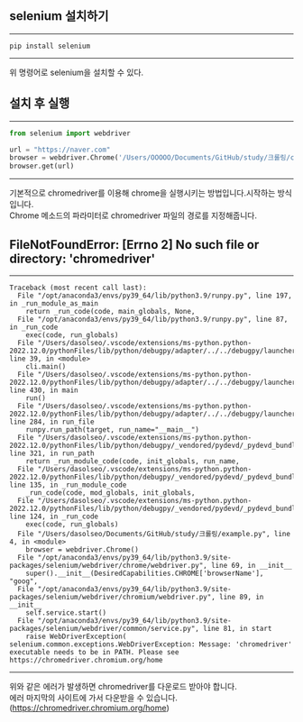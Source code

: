 <!-- [python/크롤링] selenium 설치 및 환경설정 -->

## selenium 설치하기
---
~~~
pip install selenium
~~~
---
위 명령어로 selenium을 설치할 수 있다.

## 설치 후 실행
---
~~~python
from selenium import webdriver

url = "https://naver.com"
browser = webdriver.Chrome('/Users/OOOOO/Documents/GitHub/study/크롤링/chromedriver')
browser.get(url)
~~~
---
기본적으로 chromedriver를 이용해 chrome을 실행시키는 방법입니다.시작하는 방식입니다.  
Chrome 메소드의 파라미터로 chromedriver 파일의 경로를 지정해줍니다.  

## FileNotFoundError: [Errno 2] No such file or directory: 'chromedriver'
---
~~~
Traceback (most recent call last):
  File "/opt/anaconda3/envs/py39_64/lib/python3.9/runpy.py", line 197, in _run_module_as_main
    return _run_code(code, main_globals, None,
  File "/opt/anaconda3/envs/py39_64/lib/python3.9/runpy.py", line 87, in _run_code
    exec(code, run_globals)
  File "/Users/dasolseo/.vscode/extensions/ms-python.python-2022.12.0/pythonFiles/lib/python/debugpy/adapter/../../debugpy/launcher/../../debugpy/__main__.py", line 39, in <module>
    cli.main()
  File "/Users/dasolseo/.vscode/extensions/ms-python.python-2022.12.0/pythonFiles/lib/python/debugpy/adapter/../../debugpy/launcher/../../debugpy/../debugpy/server/cli.py", line 430, in main
    run()
  File "/Users/dasolseo/.vscode/extensions/ms-python.python-2022.12.0/pythonFiles/lib/python/debugpy/adapter/../../debugpy/launcher/../../debugpy/../debugpy/server/cli.py", line 284, in run_file
    runpy.run_path(target, run_name="__main__")
  File "/Users/dasolseo/.vscode/extensions/ms-python.python-2022.12.0/pythonFiles/lib/python/debugpy/_vendored/pydevd/_pydevd_bundle/pydevd_runpy.py", line 321, in run_path
    return _run_module_code(code, init_globals, run_name,
  File "/Users/dasolseo/.vscode/extensions/ms-python.python-2022.12.0/pythonFiles/lib/python/debugpy/_vendored/pydevd/_pydevd_bundle/pydevd_runpy.py", line 135, in _run_module_code
    _run_code(code, mod_globals, init_globals,
  File "/Users/dasolseo/.vscode/extensions/ms-python.python-2022.12.0/pythonFiles/lib/python/debugpy/_vendored/pydevd/_pydevd_bundle/pydevd_runpy.py", line 124, in _run_code
    exec(code, run_globals)
  File "/Users/dasolseo/Documents/GitHub/study/크롤링/example.py", line 4, in <module>
    browser = webdriver.Chrome()
  File "/opt/anaconda3/envs/py39_64/lib/python3.9/site-packages/selenium/webdriver/chrome/webdriver.py", line 69, in __init__
    super().__init__(DesiredCapabilities.CHROME['browserName'], "goog",
  File "/opt/anaconda3/envs/py39_64/lib/python3.9/site-packages/selenium/webdriver/chromium/webdriver.py", line 89, in __init__
    self.service.start()
  File "/opt/anaconda3/envs/py39_64/lib/python3.9/site-packages/selenium/webdriver/common/service.py", line 81, in start
    raise WebDriverException(
selenium.common.exceptions.WebDriverException: Message: 'chromedriver' executable needs to be in PATH. Please see https://chromedriver.chromium.org/home
~~~
---
위와 같은 에러가 발생하면 chromedriver를 다운로드 받아야 합니다.  
에러 마지막의 사이트에 가서 다운받을 수 있습니다.  
(<https://chromedriver.chromium.org/home>)  